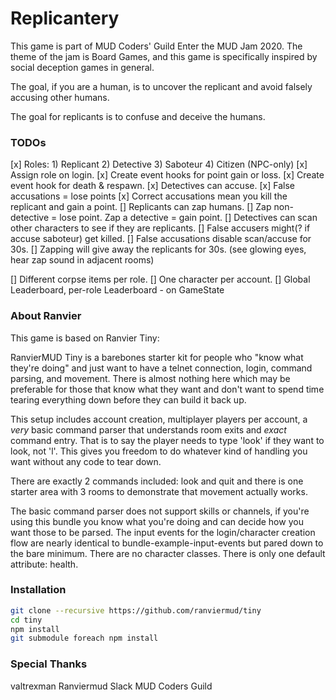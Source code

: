 # Replicantery

This game is part of MUD Coders' Guild Enter the MUD Jam 2020. The theme of the jam is Board Games, and this game is specifically inspired by social deception games in general.

The goal, if you are a human, is to uncover the replicant and avoid falsely accusing other humans.

The goal for replicants is to confuse and deceive the humans.

### TODOs

[x] Roles: 1) Replicant 2) Detective 3) Saboteur 4) Citizen (NPC-only)
[x] Assign role on login.
[x] Create event hooks for point gain or loss.
[x] Create event hook for death & respawn.
[x] Detectives can accuse.
[x] False accusations = lose points
[x] Correct accusations mean you kill the replicant and gain a point.
[] Replicants can zap humans.
[] Zap non-detective = lose point. Zap a detective = gain point.
[] Detectives can scan other characters to see if they are replicants.
[] False accusers might(? if accuse saboteur) get killed.
[] False accusations disable scan/accuse for 30s.
[] Zapping will give away the replicants for 30s. (see glowing eyes, hear zap sound in adjacent rooms)

[] Different corpse items per role.
[] One character per account.
[] Global Leaderboard, per-role Leaderboard - on GameState

### About Ranvier

This game is based on Ranvier Tiny:

RanvierMUD Tiny is a barebones starter kit for people who "know what they're doing" and just want to have a telnet
connection, login, command parsing, and movement. There is almost nothing here which may be preferable for those that
know what they want and don't want to spend time tearing everything down before they can build it back up.

This setup includes account creation, multiplayer players per account, a _very_ basic command parser that understands
room exits and _exact_ command entry.  That is to say the player needs to type 'look' if they want to look, not 'l'.
This gives you freedom to do whatever kind of handling you want without any code to tear down.

There are exactly 2 commands included: look and quit and there is one starter area with 3 rooms to demonstrate that
movement actually works.

The basic command parser does not support skills or channels, if you're using this bundle you know what you're doing and
can decide how you want those to be parsed.  The input events for the login/character creation flow are nearly identical
to bundle-example-input-events but pared down to the bare minimum. There are no character classes. There is only one
default attribute: health.

### Installation

```bash
git clone --recursive https://github.com/ranviermud/tiny
cd tiny
npm install
git submodule foreach npm install
```

### Special Thanks

valtrexman
Ranviermud Slack
MUD Coders Guild
